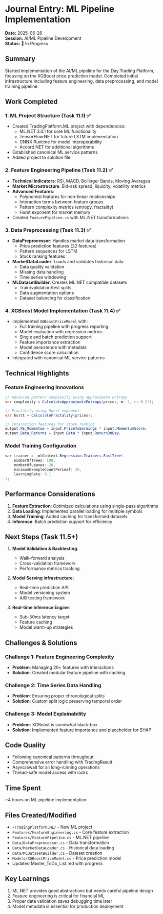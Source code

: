 # Journal Entry: ML Pipeline Implementation

**Date:** 2025-06-26  
**Session:** AI/ML Pipeline Development  
**Status:** 🚧 In Progress

## Summary

Started implementation of the AI/ML pipeline for the Day Trading Platform, focusing on the XGBoost price prediction model. Completed initial infrastructure including feature engineering, data preprocessing, and model training pipeline.

## Work Completed

### 1. ML Project Structure (Task 11.1) ✅
- Created TradingPlatform.ML project with dependencies:
  - ML.NET 3.0.1 for core ML functionality
  - TensorFlow.NET for future LSTM implementation
  - ONNX Runtime for model interoperability
  - Accord.NET for additional algorithms
- Established canonical ML service patterns
- Added project to solution file

### 2. Feature Engineering Pipeline (Task 11.2) ✅
- **Technical Indicators**: RSI, MACD, Bollinger Bands, Moving Averages
- **Market Microstructure**: Bid-ask spread, liquidity, volatility metrics
- **Advanced Features**:
  - Polynomial features for non-linear relationships
  - Interaction terms between feature groups
  - Pattern complexity metrics (entropy, fractality)
  - Hurst exponent for market memory
- Created `FeaturePipeline.cs` with ML.NET transformations

### 3. Data Preprocessing (Task 11.3) ✅
- **DataPreprocessor**: Handles market data transformation
  - Price prediction features (22 features)
  - Pattern sequences for LSTM
  - Stock ranking features
- **MarketDataLoader**: Loads and validates historical data
  - Data quality validation
  - Missing data handling
  - Time series windowing
- **MLDatasetBuilder**: Creates ML.NET compatible datasets
  - Train/validation/test splits
  - Data augmentation options
  - Dataset balancing for classification

### 4. XGBoost Model Implementation (Task 11.4) ✅
- Implemented `XGBoostPriceModel` with:
  - Full training pipeline with progress reporting
  - Model evaluation with regression metrics
  - Single and batch prediction support
  - Feature importance extraction
  - Model persistence with metadata
  - Confidence score calculation
- Integrated with canonical ML service patterns

## Technical Highlights

### Feature Engineering Innovations
```csharp
// Advanced pattern complexity using approximate entropy
var complexity = CalculateApproximateEntropy(prices, m: 2, r: 0.2f);

// Fractality using Hurst exponent
var hurst = CalculateFractality(prices);

// Interaction features for stock ranking
output.PE_Momentum = input.PriceToEarnings * input.MomentumScore;
output.Beta_Returns = input.Beta * input.Return30Day;
```

### Model Training Configuration
```csharp
var trainer = _mlContext.Regression.Trainers.FastTree(
    numberOfTrees: 100,
    numberOfLeaves: 20,
    minimumExampleCountPerLeaf: 10,
    learningRate: 0.1
);
```

## Performance Considerations

1. **Feature Extraction**: Optimized calculations using single-pass algorithms
2. **Data Loading**: Implemented parallel loading for multiple symbols
3. **Model Training**: Added caching for transformed datasets
4. **Inference**: Batch prediction support for efficiency

## Next Steps (Task 11.5+)

1. **Model Validation & Backtesting**:
   - Walk-forward analysis
   - Cross-validation framework
   - Performance metrics tracking

2. **Model Serving Infrastructure**:
   - Real-time prediction API
   - Model versioning system
   - A/B testing framework

3. **Real-time Inference Engine**:
   - Sub-50ms latency target
   - Feature caching
   - Model warm-up strategies

## Challenges & Solutions

### Challenge 1: Feature Engineering Complexity
- **Problem**: Managing 20+ features with interactions
- **Solution**: Created modular feature pipeline with caching

### Challenge 2: Time Series Data Handling
- **Problem**: Ensuring proper chronological splits
- **Solution**: Custom split logic preserving temporal order

### Challenge 3: Model Explainability
- **Problem**: XGBoost is somewhat black-box
- **Solution**: Implemented feature importance and placeholder for SHAP

## Code Quality

- Following canonical patterns throughout
- Comprehensive error handling with TradingResult<T>
- Async/await for all long-running operations
- Thread-safe model access with locks

## Time Spent

~4 hours on ML pipeline implementation

## Files Created/Modified

- `/TradingPlatform.ML/` - New ML project
- `Features/FeatureEngineering.cs` - Core feature extraction
- `Features/FeaturePipeline.cs` - ML.NET pipeline
- `Data/DataPreprocessor.cs` - Data transformation
- `Data/MarketDataLoader.cs` - Historical data loading
- `Data/MLDatasetBuilder.cs` - Dataset creation
- `Models/XGBoostPriceModel.cs` - Price prediction model
- Updated Master_ToDo_List.md with progress

## Key Learnings

1. ML.NET provides good abstractions but needs careful pipeline design
2. Feature engineering is critical for financial ML
3. Proper data validation saves debugging time later
4. Model metadata is essential for production deployment